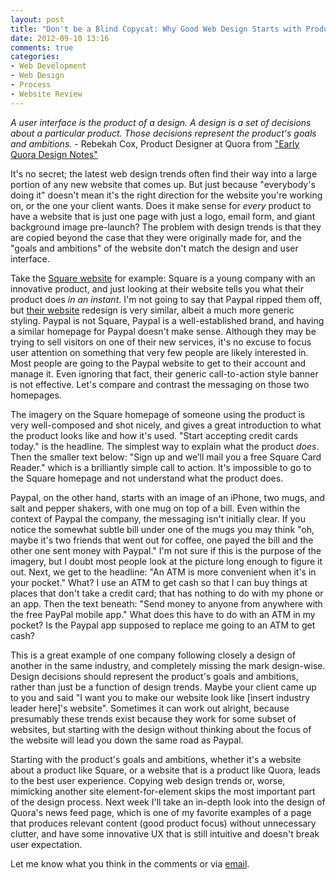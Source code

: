 ```yaml
---
layout: post
title: "Don't be a Blind Copycat: Why Good Web Design Starts with Product Goals"
date: 2012-09-10 13:16
comments: true
categories: 
- Web Development
- Web Design
- Process
- Website Review
---
```


*A user interface is the product of a design. A design is a set of decisions about a particular product. Those decisions represent the product's goals and ambitions.* - Rebekah Cox, Product Designer at Quora from ["Early Quora Design Notes"](http://artypapers.com/ap.log/thread.php?346)

It's no secret; the latest web design trends often find their way into a large portion of any new website that comes up. But just because "everybody's doing it" doesn't mean it's the right direction for the website you're working on, or the one your client wants. Does it make sense for *every* product to have a website that is just one page with just a logo, email form, and giant background image pre-launch? The problem with design trends is that they are copied beyond the case that they were originally made for, and the "goals and ambitions" of the website don't match the design and user interface.

Take the [Square website](https://squareup.com) for example: Square is a young company with an innovative product, and just looking at their website tells you what their product does *in an instant*. I'm not going to say that Paypal ripped them off, but [their website](https://www.paypal.com/) redesign is very similar, albeit a much more generic styling. Paypal is not Square, Paypal is a well-established brand, and having a similar homepage for Paypal doesn't make sense. Although they may be trying to sell visitors on one of their new services, it's no excuse to focus user attention on something that very few people are likely interested in. Most people are going to the Paypal website to get to their account and manage it. Even ignoring that fact, their generic call-to-action style banner is not effective. Let's compare and contrast the messaging on those two homepages. 

The imagery on the Square homepage of someone using the product is very well-composed and shot nicely, and gives a great introduction to what the product looks like and how it's used. "Start accepting credit cards today." is the headline. The simplest way to explain what the product *does*. Then the smaller text below: "Sign up and we’ll mail you a free Square Card Reader." which is a brilliantly simple call to action. It's impossible to go to the Square homepage and not understand what the product does.

Paypal, on the other hand, starts with an image of an iPhone, two mugs, and salt and pepper shakers, with one mug on top of a bill. Even within the context of Paypal the company, the messaging isn't initially clear. If you notice the somewhat subtle bill under one of the mugs you may think "oh, maybe it's two friends that went out for coffee, one payed the bill and the other one sent money with Paypal." I'm not sure if this is the purpose of the imagery, but I doubt most people look at the picture long enough to figure it out. Next, we get to the headline: "An ATM is more convenient when it's in your pocket." What? I use an ATM to get cash so that I can buy things at places that don't take a credit card; that has nothing to do with my phone or an app. Then the text beneath: "Send money to anyone from anywhere with the free PayPal mobile app." What does this have to do with an ATM in my pocket? Is the Paypal app supposed to replace me going to an ATM to get cash?

This is a great example of one company following closely a design of another in the same industry, and completely missing the mark design-wise. Design decisions should represent the product's goals and ambitions, rather than just be a function of design trends. Maybe your client came up to you and said "I want you to make our website look like [insert industry leader here]'s website". Sometimes it can work out alright, because presumably these trends exist because they work for some subset of websites, but starting with the design without thinking about the focus of the website will lead you down the same road as Paypal.

Starting with the product's goals and ambitions, whether it's a website about a product like Square, or a website that is a product like Quora, leads to the best user experience. Copying web design trends or, worse, mimicking another site element-for-element skips the most important part of the design process. Next week I'll take an in-depth look into the design of Quora's news feed page, which is one of my favorite examples of a page that produces relevant content (good product focus) without unnecessary clutter, and have some innovative UX that is still intuitive and doesn't break user expectation.

Let me know what you think in the comments or via [email](mailto:eric@ericdykstra.me).